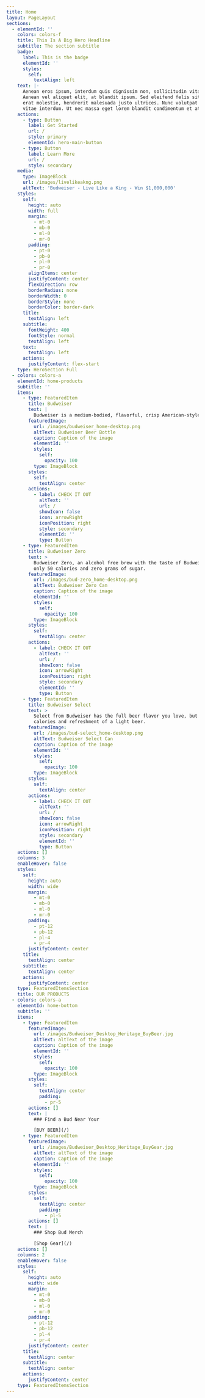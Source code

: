 ```yaml
---
title: Home
layout: PageLayout
sections:
  - elementId: ''
    colors: colors-f
    title: This Is A Big Hero Headline
    subtitle: The section subtitle
    badge:
      label: This is the badge
      elementId: ''
      styles:
        self:
          textAlign: left
    text: |-
      Aenean eros ipsum, interdum quis dignissim non, sollicitudin vitae nisl.
      Aenean vel aliquet elit, at blandit ipsum. Sed eleifend felis sit amet
      erat molestie, hendrerit malesuada justo ultrices. Nunc volutpat at erat
      vitae interdum. Ut nec massa eget lorem blandit condimentum et at risus.
    actions:
      - type: Button
        label: Get Started
        url: /
        style: primary
        elementId: hero-main-button
      - type: Button
        label: Learn More
        url: /
        style: secondary
    media:
      type: ImageBlock
      url: /images/livelikeakng.png
      altText: 'Budweiser - Live Like a King - Win $1,000,000'
    styles:
      self:
        height: auto
        width: full
        margin:
          - mt-0
          - mb-0
          - ml-0
          - mr-0
        padding:
          - pt-0
          - pb-0
          - pl-0
          - pr-0
        alignItems: center
        justifyContent: center
        flexDirection: row
        borderRadius: none
        borderWidth: 0
        borderStyle: none
        borderColor: border-dark
      title:
        textAlign: left
      subtitle:
        fontWeight: 400
        fontStyle: normal
        textAlign: left
      text:
        textAlign: left
      actions:
        justifyContent: flex-start
    type: HeroSection Full
  - colors: colors-a
    elementId: home-products
    subtitle: ''
    items:
      - type: FeaturedItem
        title: Budweiser
        text: |
          Budweiser is a medium-bodied, flavorful, crisp American-style lager.
        featuredImage:
          url: /images/budweiser_home-desktop.png
          altText: Budweiser Beer Bottle
          caption: Caption of the image
          elementId: ''
          styles:
            self:
              opacity: 100
          type: ImageBlock
        styles:
          self:
            textAlign: center
        actions:
          - label: CHECK IT OUT
            altText: ''
            url: /
            showIcon: false
            icon: arrowRight
            iconPosition: right
            style: secondary
            elementId: ''
            type: Button
      - type: FeaturedItem
        title: Budweiser Zero
        text: >
          Budweiser Zero, an alcohol free brew with the taste of Budweiser at
          only 50 calories and zero grams of sugar.
        featuredImage:
          url: /images/bud-zero_home-desktop.png
          altText: Budweiser Zero Can
          caption: Caption of the image
          elementId: ''
          styles:
            self:
              opacity: 100
          type: ImageBlock
        styles:
          self:
            textAlign: center
        actions:
          - label: CHECK IT OUT
            altText: ''
            url: /
            showIcon: false
            icon: arrowRight
            iconPosition: right
            style: secondary
            elementId: ''
            type: Button
      - type: FeaturedItem
        title: Budweiser Select
        text: >
          Select from Budweiser has the full beer flavor you love, but with the
          calories and refreshment of a light beer.
        featuredImage:
          url: /images/bud-select_home-desktop.png
          altText: Budweiser Select Can
          caption: Caption of the image
          elementId: ''
          styles:
            self:
              opacity: 100
          type: ImageBlock
        styles:
          self:
            textAlign: center
        actions:
          - label: CHECK IT OUT
            altText: ''
            url: /
            showIcon: false
            icon: arrowRight
            iconPosition: right
            style: secondary
            elementId: ''
            type: Button
    actions: []
    columns: 3
    enableHover: false
    styles:
      self:
        height: auto
        width: wide
        margin:
          - mt-0
          - mb-0
          - ml-0
          - mr-0
        padding:
          - pt-12
          - pb-12
          - pl-4
          - pr-4
        justifyContent: center
      title:
        textAlign: center
      subtitle:
        textAlign: center
      actions:
        justifyContent: center
    type: FeaturedItemsSection
    title: OUR PRODUCTS
  - colors: colors-a
    elementId: home-bottom
    subtitle: ''
    items:
      - type: FeaturedItem
        featuredImage:
          url: /images/Budweiser_Desktop_Heritage_BuyBeer.jpg
          altText: altText of the image
          caption: Caption of the image
          elementId: ''
          styles:
            self:
              opacity: 100
          type: ImageBlock
        styles:
          self:
            textAlign: center
            padding:
              - pr-5
        actions: []
        text: |
          ### Find a Bud Near Your

          [BUY BEER](/)
      - type: FeaturedItem
        featuredImage:
          url: /images/Budweiser_Desktop_Heritage_BuyGear.jpg
          altText: altText of the image
          caption: Caption of the image
          elementId: ''
          styles:
            self:
              opacity: 100
          type: ImageBlock
        styles:
          self:
            textAlign: center
            padding:
              - pl-5
        actions: []
        text: |
          ### Shop Bud Merch

          [Shop Gear](/)
    actions: []
    columns: 2
    enableHover: false
    styles:
      self:
        height: auto
        width: wide
        margin:
          - mt-0
          - mb-0
          - ml-0
          - mr-0
        padding:
          - pt-12
          - pb-12
          - pl-4
          - pr-4
        justifyContent: center
      title:
        textAlign: center
      subtitle:
        textAlign: center
      actions:
        justifyContent: center
    type: FeaturedItemsSection
---
```

